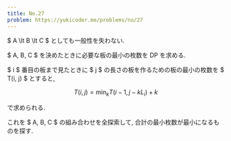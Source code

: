 ```yaml
---
title: No.27
problem: https://yukicoder.me/problems/no/27
---
```

$ A \lt B \lt C $ としても一般性を失わない.

$ A, B, C $ を決めたときに必要な板の最小の枚数を DP を求める.

$ i $ 番目の板まで見たときに $ j $ の長さの板を作るための板の最小の枚数を $ T(i, j) $ とすると,

$$
T(i, j) = \min_k T(i-1, j-kL_i)+k
$$

で求められる.

これを $ A, B, C $ の組み合わせを全探索して, 合計の最小枚数が最小になるものを探す.
